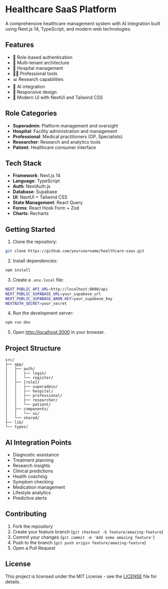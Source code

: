 # Healthcare SaaS Platform

A comprehensive healthcare management system with AI integration built using Next.js 14, TypeScript, and modern web technologies.

## Features

- 🔐 Role-based authentication
- 👥 Multi-tenant architecture
- 🏥 Hospital management
- 👨‍⚕️ Professional tools
- 📊 Research capabilities
- 🤖 AI integration
- 📱 Responsive design
- 🎨 Modern UI with NextUI and Tailwind CSS

## Role Categories

- **Superadmin**: Platform management and oversight
- **Hospital**: Facility administration and management
- **Professional**: Medical practitioners (GP, Specialists)
- **Researcher**: Research and analytics tools
- **Patient**: Healthcare consumer interface

## Tech Stack

- **Framework**: Next.js 14
- **Language**: TypeScript
- **Auth**: NextAuth.js
- **Database**: Supabase
- **UI**: NextUI + Tailwind CSS
- **State Management**: React Query
- **Forms**: React Hook Form + Zod
- **Charts**: Recharts

## Getting Started

1. Clone the repository:
```bash
git clone https://github.com/yourusername/healthcare-saas.git
```

2. Install dependencies:
```bash
npm install
```

3. Create a `.env.local` file:
```bash
NEXT_PUBLIC_API_URL=http://localhost:8000/api
NEXT_PUBLIC_SUPABASE_URL=your_supabase_url
NEXT_PUBLIC_SUPABASE_ANON_KEY=your_supabase_key
NEXTAUTH_SECRET=your_secret
```

4. Run the development server:
```bash
npm run dev
```

5. Open [http://localhost:3000](http://localhost:3000) in your browser.

## Project Structure

```
src/
├── app/
│   ├── auth/
│   │   ├── login/
│   │   └── register/
│   ├── [role]/
│   │   ├── superadmin/
│   │   ├── hospital/
│   │   ├── professional/
│   │   ├── researcher/
│   │   └── patient/
│   ├── components/
│   │   └── ui/
│   └── shared/
├── lib/
└── types/
```

## AI Integration Points

- Diagnostic assistance
- Treatment planning
- Research insights
- Clinical predictions
- Health coaching
- Symptom checking
- Medication management
- Lifestyle analytics
- Predictive alerts

## Contributing

1. Fork the repository
2. Create your feature branch (`git checkout -b feature/amazing-feature`)
3. Commit your changes (`git commit -m 'Add some amazing feature'`)
4. Push to the branch (`git push origin feature/amazing-feature`)
5. Open a Pull Request

## License

This project is licensed under the MIT License - see the [LICENSE](LICENSE) file for details. 